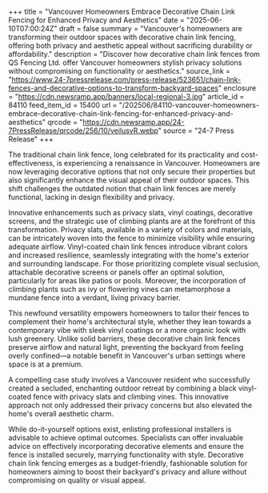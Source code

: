 +++
title = "Vancouver Homeowners Embrace Decorative Chain Link Fencing for Enhanced Privacy and Aesthetics"
date = "2025-06-10T07:00:24Z"
draft = false
summary = "Vancouver's homeowners are transforming their outdoor spaces with decorative chain link fencing, offering both privacy and aesthetic appeal without sacrificing durability or affordability."
description = "Discover how decorative chain link fences from QS Fencing Ltd. offer Vancouver homeowners stylish privacy solutions without compromising on functionality or aesthetics."
source_link = "https://www.24-7pressrelease.com/press-release/523651/chain-link-fences-and-decorative-options-to-transform-backyard-spaces"
enclosure = "https://cdn.newsramp.app/banners/local-regional-3.jpg"
article_id = 84110
feed_item_id = 15400
url = "/202506/84110-vancouver-homeowners-embrace-decorative-chain-link-fencing-for-enhanced-privacy-and-aesthetics"
qrcode = "https://cdn.newsramp.app/24-7PressRelease/qrcode/256/10/veilusvR.webp"
source = "24-7 Press Release"
+++

<p>The traditional chain link fence, long celebrated for its practicality and cost-effectiveness, is experiencing a renaissance in Vancouver. Homeowners are now leveraging decorative options that not only secure their properties but also significantly enhance the visual appeal of their outdoor spaces. This shift challenges the outdated notion that chain link fences are merely functional, lacking in design flexibility and privacy.</p><p>Innovative enhancements such as privacy slats, vinyl coatings, decorative screens, and the strategic use of climbing plants are at the forefront of this transformation. Privacy slats, available in a variety of colors and materials, can be intricately woven into the fence to minimize visibility while ensuring adequate airflow. Vinyl-coated chain link fences introduce vibrant colors and increased resilience, seamlessly integrating with the home's exterior and surrounding landscape. For those prioritizing complete visual seclusion, attachable decorative screens or panels offer an optimal solution, particularly for areas like patios or pools. Moreover, the incorporation of climbing plants such as ivy or flowering vines can metamorphose a mundane fence into a verdant, living privacy barrier.</p><p>This newfound versatility empowers homeowners to tailor their fences to complement their home's architectural style, whether they lean towards a contemporary vibe with sleek vinyl coatings or a more organic look with lush greenery. Unlike solid barriers, these decorative chain link fences preserve airflow and natural light, preventing the backyard from feeling overly confined—a notable benefit in Vancouver's urban settings where space is at a premium.</p><p>A compelling case study involves a Vancouver resident who successfully created a secluded, enchanting outdoor retreat by combining a black vinyl-coated fence with privacy slats and climbing vines. This innovative approach not only addressed their privacy concerns but also elevated the home's overall aesthetic charm.</p><p>While do-it-yourself options exist, enlisting professional installers is advisable to achieve optimal outcomes. Specialists can offer invaluable advice on effectively incorporating decorative elements and ensure the fence is installed securely, marrying functionality with style. Decorative chain link fencing emerges as a budget-friendly, fashionable solution for homeowners aiming to boost their backyard's privacy and allure without compromising on quality or visual appeal.</p>
